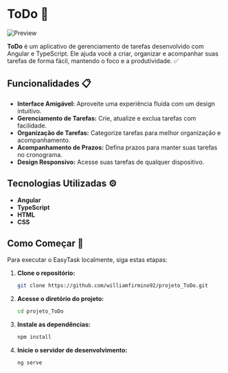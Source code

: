 # ToDo 🌟

![Preview](https://github.com/user-attachments/assets/6fab53ad-ded8-483c-a620-4670ff252094)



**ToDo** é um aplicativo de gerenciamento de tarefas desenvolvido com Angular e TypeScript. Ele ajuda você a criar, organizar e acompanhar suas tarefas de forma fácil, mantendo o foco e a produtividade. ✅

## Funcionalidades  📋

- **Interface Amigável:** Aproveite uma experiência fluida com um design intuitivo.
- **Gerenciamento de Tarefas:** Crie, atualize e exclua tarefas com facilidade.
- **Organização de Tarefas:** Categorize tarefas para melhor organização e acompanhamento.
- **Acompanhamento de Prazos:** Defina prazos para manter suas tarefas no cronograma.
- **Design Responsivo:** Acesse suas tarefas de qualquer dispositivo.

## Tecnologias Utilizadas ⚙️

- **Angular** 
- **TypeScript** 
- **HTML** 
- **CSS** 

## Como Começar 🚀

Para executar o EasyTask localmente, siga estas etapas:

1. **Clone o repositório:**
   ```bash
   git clone https://github.com/williamfirmino92/projeto_ToDo.git

2. **Acesse o diretório do projeto:**
   ```bash
   cd projeto_ToDo

3. **Instale as dependências:**
   ```bash
   npm install

4. **Inicie o servidor de desenvolvimento:**
   ```bash
   ng serve


